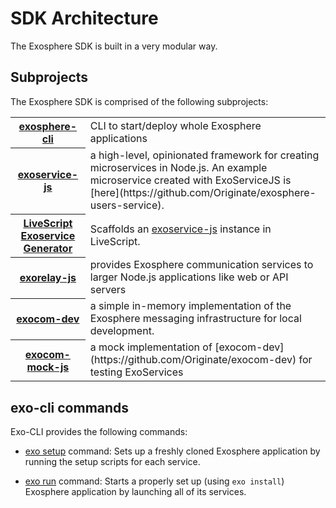 # SDK Architecture

The Exosphere SDK is built in a very modular way.


## Subprojects

The Exosphere SDK is comprised of the following subprojects:

<table>
  <tr>
    <th><a href="https://github.com/Originate/exosphere-cli">exosphere-cli</a></th>
    <td>CLI to start/deploy whole Exosphere applications</td>
  </tr>
  <tr>
    <th><a href="https://github.com/Originate/exoservice-js">exoservice-js</a></th>
    <td>
      a high-level, opinionated framework for creating microservices in Node.js.
      An example microservice created with ExoServiceJS is
      [here](https://github.com/Originate/exosphere-users-service).
    </td>
  </tr>
  <tr>
    <th><a href="https://github.com/Originate/generator-exoservice-livescript">LiveScript Exoservice Generator</a></th>
    <td>
      Scaffolds an
      <a href="https://github.com/Originate/exoservice-js">exoservice-js</a>
      instance in LiveScript.
    </td>
  </tr>
  <tr>
    <th><a href="https://github.com/Originate/exorelay-js">exorelay-js</a></th>
    <td>
      provides Exosphere communication services to larger Node.js applications
      like web or API servers
    </td>
  </tr>
  <tr>
    <th><a href="https://github.com/Originate/exocom-dev">exocom-dev</a></th>
    <td>
      a simple in-memory implementation of the Exosphere messaging infrastructure
      for local development.
    </td>
  </tr>
  <tr>
    <th><a href="https://github.com/Originate/exocom-mock-js">exocom-mock-js</a></th>
    <td>
      a mock implementation of
      [exocom-dev](https://github.com/Originate/exocom-dev)
      for testing ExoServices
    </td>
  </tr>
</table>


## exo-cli commands

Exo-CLI provides the following commands:

* [exo setup](../../features/install.feature) command:
  Sets up a freshly cloned Exosphere application
  by running the setup scripts for each service.

* [exo run](../../features/run.feature) command:
  Starts a properly set up (using `exo install`) Exosphere application
  by launching all of its services.
